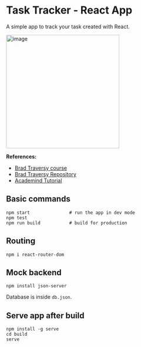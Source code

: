 # Task Tracker - React App
A simple app to track your task created with React. 

<img width="308" alt="image" src="https://github.com/BecayeSoft/Web-Development/assets/87549214/2441c66e-8228-4631-a4ec-10ae8f181059">


**References:**
* [Brad Traversy course](https://www.youtube.com/watch?v=w7ejDZ8SWv8)
* [Brad Traversy  Repository](https://github.com/bradtraversy/react-crash-2021/blob/master/src/reportWebVitals.js)
* [Academind Tutorial](https://www.youtube.com/watch?v=Dorf8i6lCuk)

## Basic commands
```
npm start               # run the app in dev mode
npm test
npm run build           # build for production
```

## Routing
```
npm i react-router-dom
```
## Mock backend
```
npm install json-server
```

Database is inside `db.json`.

## Serve app after build
```
npm install -g serve
cd build
serve
```
